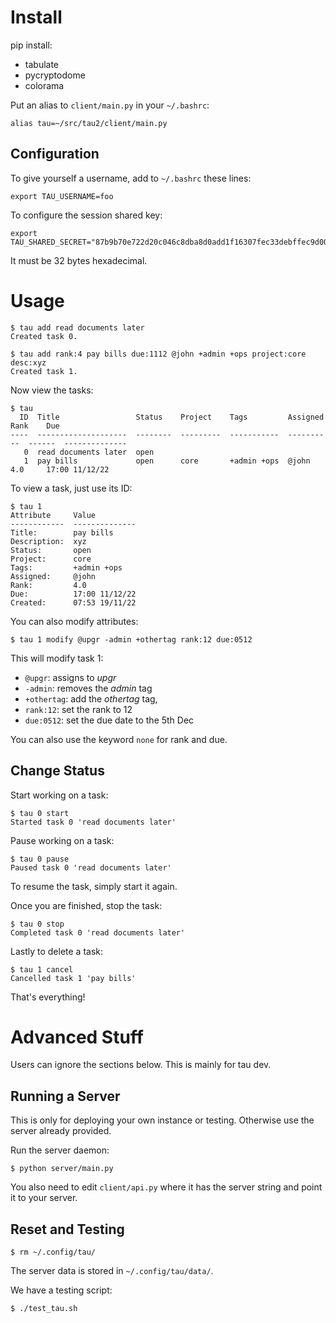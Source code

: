 # Install

pip install:

* tabulate
* pycryptodome
* colorama

Put an alias to `client/main.py` in your `~/.bashrc`:

```
alias tau=~/src/tau2/client/main.py
```

## Configuration

To give yourself a username, add to `~/.bashrc` these lines:

```
export TAU_USERNAME=foo
```

To configure the session shared key:

```
export TAU_SHARED_SECRET="87b9b70e722d20c046c8dba8d0add1f16307fec33debffec9d001fd20dbca3ee"
```

It must be 32 bytes hexadecimal.

# Usage

```
$ tau add read documents later
Created task 0.

$ tau add rank:4 pay bills due:1112 @john +admin +ops project:core desc:xyz
Created task 1.
```

Now view the tasks:

```
$ tau
  ID  Title                 Status    Project    Tags         Assigned    Rank    Due
----  --------------------  --------  ---------  -----------  ----------  ------  --------------
   0  read documents later  open                                                  
   1  pay bills             open      core       +admin +ops  @john       4.0     17:00 11/12/22
```

To view a task, just use its ID:

```
$ tau 1
Attribute     Value
------------  --------------
Title:        pay bills
Description:  xyz
Status:       open
Project:      core
Tags:         +admin +ops
Assigned:     @john
Rank:         4.0
Due:          17:00 11/12/22
Created:      07:53 19/11/22
```

You can also modify attributes:

```
$ tau 1 modify @upgr -admin +othertag rank:12 due:0512
```

This will modify task 1:
* `@upgr`: assigns to *upgr*
* `-admin`: removes the *admin* tag
* `+othertag`: add the *othertag* tag,
* `rank:12`: set the rank to 12
* `due:0512`: set the due date to the 5th Dec

You can also use the keyword `none` for rank and due.

## Change Status

Start working on a task:

```
$ tau 0 start
Started task 0 'read documents later'
```

Pause working on a task:

```
$ tau 0 pause
Paused task 0 'read documents later'
```

To resume the task, simply start it again.

Once you are finished, stop the task:

```
$ tau 0 stop
Completed task 0 'read documents later'
```

Lastly to delete a task:

```
$ tau 1 cancel
Cancelled task 1 'pay bills'
```

That's everything!

# Advanced Stuff

Users can ignore the sections below.
This is mainly for tau dev.

## Running a Server

This is only for deploying your own instance or testing.
Otherwise use the server already provided.

Run the server daemon:

```
$ python server/main.py
```

You also need to edit `client/api.py` where it has the server string
and point it to your server.

## Reset and Testing

```
$ rm ~/.config/tau/
```

The server data is stored in `~/.config/tau/data/`.

We have a testing script:

```
$ ./test_tau.sh
```


